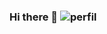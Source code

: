 ### Hi there 👋 ![perfil](https://user-images.githubusercontent.com/89558154/169937084-241ef6ff-95b7-4816-a95c-efa302a0641b.jpg)


<!--
**PabloChavez03/PabloChavez03** is a ✨ _special_ ✨ repository because its `README.md` (this file) appears on your GitHub profile.

Here are some ideas to get you started:

- 🔭 I’m currently working on ...
- 🌱 I’m currently learning ...
- 👯 I’m looking to collaborate on ...
- 🤔 I’m looking for help with ...
- 💬 Ask me about ...
- 📫 How to reach me: ...
- 😄 Pronouns: ...
- ⚡ Fun fact: ...
-->
